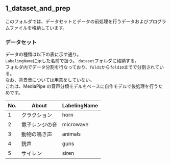 ## 1_dataset_and_prep

このフォルダでは、データセットとデータの前処理を行うデータおよびプログラムファイルを格納しています。

### データセット

データの種類は以下の表に示す通り。  
`LabelingName`に示した名前で扱う。
`dataset`フォルダに格納する。  
フォルダ内でデータ分割を行なっており、`fold1`から`fold10`までで分割されている。  
なお、背景音については用意をしていない。  
これは、MediaPipe の音声分類モデルをベースに自作モデルで後処理を行うためです。

| No. | About          | LabelingName |
| --- | -------------- | ------------ |
| 1   | クラクション   | horn         |
| 2   | 電子レンジの音 | microwave    |
| 3   | 動物の鳴き声   | animals      |
| 4   | 銃声           | guns         |
| 5   | サイレン       | siren        |
